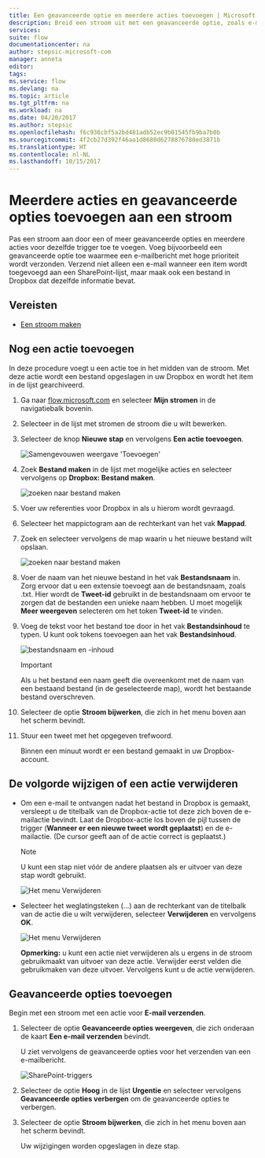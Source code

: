 ```yaml
---
title: Een geavanceerde optie en meerdere acties toevoegen | Microsoft Docs
description: Breid een stroom uit met een geavanceerde optie, zoals e-mail instellen op hoge prioriteit, en voeg nog een actie toe voor dezelfde gebeurtenis.
services: 
suite: flow
documentationcenter: na
author: stepsic-microsoft-com
manager: anneta
editor: 
tags: 
ms.service: flow
ms.devlang: na
ms.topic: article
ms.tgt_pltfrm: na
ms.workload: na
ms.date: 04/20/2017
ms.author: stepsic
ms.openlocfilehash: f6c936cbf5a2bd481adb52ec9b01545fb9ba7b0b
ms.sourcegitcommit: 4f2cb27d392f46aa1d8680d6278876780ed3871b
ms.translationtype: HT
ms.contentlocale: nl-NL
ms.lasthandoff: 10/15/2017
---
```

# <a name="add-multiple-actions-and-advanced-options-to-a-flow"></a>Meerdere acties en geavanceerde opties toevoegen aan een stroom
Pas een stroom aan door een of meer geavanceerde opties en meerdere acties voor dezelfde trigger toe te voegen. Voeg bijvoorbeeld een geavanceerde optie toe waarmee een e-mailbericht met hoge prioriteit wordt verzonden. Verzend niet alleen een e-mail wanneer een item wordt toegevoegd aan een SharePoint-lijst, maar maak ook een bestand in Dropbox dat dezelfde informatie bevat.

## <a name="prerequisites"></a>Vereisten
* [Een stroom maken](get-started-logic-flow.md)

## <a name="add-another-action"></a>Nog een actie toevoegen
In deze procedure voegt u een actie toe in het midden van de stroom. Met deze actie wordt een bestand opgeslagen in uw Dropbox en wordt het item in de lijst gearchiveerd.

1. Ga naar [flow.microsoft.com](https://flow.microsoft.com) en selecteer **Mijn stromen** in de navigatiebalk bovenin.
2. Selecteer in de lijst met stromen de stroom die u wilt bewerken.
3. Selecteer de knop **Nieuwe stap** en vervolgens **Een actie toevoegen**.
   
    ![Samengevouwen weergave 'Toevoegen'](./media/multi-step-logic-flow/add-action.png)
4. Zoek **Bestand maken** in de lijst met mogelijke acties en selecteer vervolgens op **Dropbox: Bestand maken**.
   
    ![zoeken naar bestand maken](./media/multi-step-logic-flow/create-file-search.png)
5. Voer uw referenties voor Dropbox in als u hierom wordt gevraagd.
6. Selecteer het mappictogram aan de rechterkant van het vak **Mappad**.
7. Zoek en selecteer vervolgens de map waarin u het nieuwe bestand wilt opslaan.
   
    ![zoeken naar bestand maken](./media/multi-step-logic-flow/create-file-folder.png)
8. Voer de naam van het nieuwe bestand in het vak **Bestandsnaam** in. Zorg ervoor dat u een extensie toevoegt aan de bestandsnaam, zoals .txt. Hier wordt de **Tweet-id** gebruikt in de bestandsnaam om ervoor te zorgen dat de bestanden een unieke naam hebben. U moet mogelijk **Meer weergeven** selecteren om het token **Tweet-id** te vinden.
9. Voeg de tekst voor het bestand toe door in het vak **Bestandsinhoud** te typen. U kunt ook tokens toevoegen aan het vak **Bestandsinhoud**.
   
    ![bestandsnaam en -inhoud](./media/multi-step-logic-flow/create-file-name-and-contents.png)
   
   > [!IMPORTANT]
   > Als u het bestand een naam geeft die overeenkomt met de naam van een bestaand bestand (in de geselecteerde map), wordt het bestaande bestand overschreven.
   > 
   > 
10. Selecteer de optie **Stroom bijwerken**, die zich in het menu boven aan het scherm bevindt.
11. Stuur een tweet met het opgegeven trefwoord.
    
     Binnen een minuut wordt er een bestand gemaakt in uw Dropbox-account.

## <a name="reorder-or-delete-an-action"></a>De volgorde wijzigen of een actie verwijderen
* Om een e-mail te ontvangen nadat het bestand in Dropbox is gemaakt, versleept u de titelbalk van de Dropbox-actie tot deze zich boven de e-mailactie bevindt. Laat de Dropbox-actie los boven de pijl tussen de trigger (**Wanneer er een nieuwe tweet wordt geplaatst**) en de e-mailactie. (De cursor geeft aan of de actie correct is geplaatst.)
  
  > [!NOTE]
  > U kunt een stap niet vóór de andere plaatsen als er uitvoer van deze stap wordt gebruikt.
  > 
  > 
  
    ![Het menu Verwijderen](./media/multi-step-logic-flow/draggingaction.png)
* Selecteer het weglatingsteken (...) aan de rechterkant van de titelbalk van de actie die u wilt verwijderen, selecteer **Verwijderen** en vervolgens **OK**.
  
    ![Het menu Verwijderen](./media/multi-step-logic-flow/deletemenu.png)
  
     **Opmerking:** u kunt een actie niet verwijderen als u ergens in de stroom gebruikmaakt van uitvoer van deze actie. Verwijder eerst velden die gebruikmaken van deze uitvoer. Vervolgens kunt u de actie verwijderen.

## <a name="add-advanced-options"></a>Geavanceerde opties toevoegen
Begin met een stroom met een actie voor **E-mail verzenden**.

1. Selecteer de optie **Geavanceerde opties weergeven**, die zich onderaan de kaart **Een e-mail verzenden** bevindt.
   
     U ziet vervolgens de geavanceerde opties voor het verzenden van een e-mailbericht.
   
    ![SharePoint-triggers](./media/multi-step-logic-flow/advanced.png)
2. Selecteer de optie **Hoog** in de lijst **Urgentie** en selecteer vervolgens **Geavanceerde opties verbergen** om de geavanceerde opties te verbergen.
3. Selecteer de optie **Stroom bijwerken**, die zich in het menu boven aan het scherm bevindt.
   
     Uw wijzigingen worden opgeslagen in deze stap.

